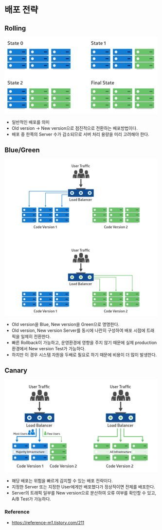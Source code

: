# 배포 전략


## Rolling
![Rolling](img/RollingTest.png)
* 일반적인 배포를 의미
* Old version -> New version으로 점진적으로 전환하는 배포방법이다.
* 배포 중 한쪽의 Server 수가 감소되므로 서버 처리 용량을 미리 고려해야 한다.


## Blue/Green
![BlueGreen](img/BlueGreen.png)
* Old version을 Blue, New version을 Green으로 명명한다.
* Old version, New version Server를 동시에 나란히 구성하여 배포 시점에 트래픽을 일제히 전환한다.
* 빠른 Rollback이 가능하고, 운영환경에 영향을 주지 않기 때문에 실제 production 환경에서 New version Test가 가능하다.
* 하지만 이 경우 시스템 자원을 두배로 필요로 하기 때문에 비용이 더 많이 발생한다.


## Canary
![Canary](img/Canary.png)
* 해당 배포는 위험을 빠르게 감지할 수 있는 배포 전략이다.
* 지정한 Server 또는 지정한 User에게만 배포했다가 정상적이면 전체를 배포한다.
* Server의 트래픽 일부를 New version으로 분산하여 오류 여부를 확인할 수 있고, A/B Test가 가능하다.



### Reference
* https://reference-m1.tistory.com/211



